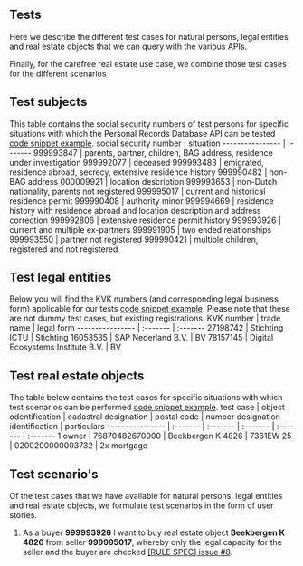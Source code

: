 ## Tests
Here we describe the different test cases for natural persons, legal entities and real estate objects that we can query with the various APIs.

Finally, for the carefree real estate use case, we combine those test cases for the different scenarios

## Test subjects

This table contains the social security numbers of test persons for specific situations with which the Personal Records Database API can be tested [code snippet example](https://github.com/ICTU/DEI-SAP-POC/blob/2aac1f969316f7780fed99d85180f4600135d7db/src/rule-spec.js#L11).
social security number | situation
---------------- | :-------
999993847 | parents, partner, children, BAG address, residence under investigation
999992077 | deceased
999993483 | emigrated, residence abroad, secrecy, extensive residence history
999990482 | non-BAG address
000009921 | location description
999993653 | non-Dutch nationality, parents not registered
999995017 | current and historical residence permit
999990408 | authority minor
999994669 | residence history with residence abroad and location description and address correction
999992806 | extensive residence permit history
999993926 | current and multiple ex-partners
999991905 | two ended relationships
999993550 | partner not registered
999990421 | multiple children, registered and not registered

## Test legal entities
Below you will find the KVK numbers (and corresponding legal business form) applicable for our tests [code snippet example](https://github.com/ICTU/DEI-SAP-POC/blob/2aac1f969316f7780fed99d85180f4600135d7db/src/rule-spec.js#L94). Please note that these are not dummy test cases, but existing registrations.
KVK number | trade name | legal form
---------------- | :------- | :-------
27198742 | Stichting ICTU | Stichting
16053535 | SAP Nederland B.V. | BV
78157145 | Digital Ecosystems Institute B.V. | BV

## Test real estate objects
The table below contains the test cases for specific situations with which test scenarios can be performed [code snippet example](https://github.com/ICTU/DEI-SAP-POC/blob/2aac1f969316f7780fed99d85180f4600135d7db/src/rule-spec.js#L138).
test case | object odentification | cadastral designation | postal code | number designation identification | particulars
---------------- | :------- | :------- | :------- | :------- | :-------
1 owner | 76870482670000 | Beekbergen K 4826 | 7361EW 25 | 0200200000003732 | 2x mortgage

## Test scenario's
Of the test cases that we have available for natural persons, legal entities and real estate objects, we formulate test scenarios in the form of user stories.

1. As a buyer **999993926** I want to buy real estate object **Beekbergen K 4826** from seller **999995017**, whereby only the legal capacity for the seller and the buyer are checked [[RULE SPEC] issue #8](https://github.com/ICTU/DEI-SAP-POC/issues/8).
